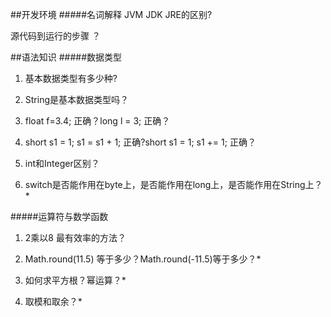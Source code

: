 ##开发环境
#####名词解释
JVM JDK JRE的区别?

源代码到运行的步骤	？

##语法知识
#####数据类型
1. 基本数据类型有多少种?

2. String是基本数据类型吗？

3. float f=3.4; 正确？long l = 3; 正确？

4. short s1 = 1; s1 = s1 + 1; 正确?short s1 = 1; s1 += 1; 正确？

5. int和Integer区别？

6. switch是否能作用在byte上，是否能作用在long上，是否能作用在String上？*

#####运算符与数学函数
1. 2乘以8 最有效率的方法？

2. Math.round(11.5) 等于多少？Math.round(-11.5)等于多少？*

3. 如何求平方根？幂运算？*

4. 取模和取余？*

